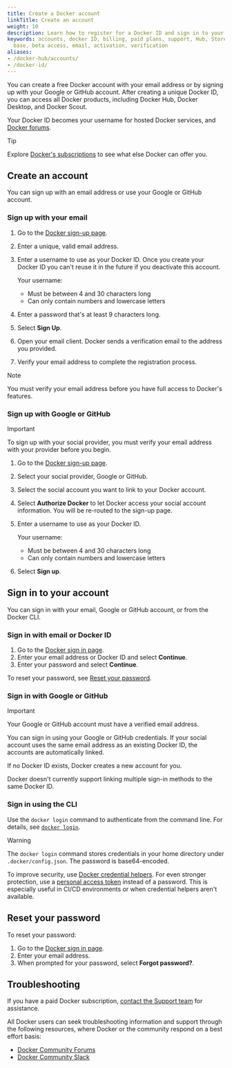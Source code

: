 ```yaml
---
title: Create a Docker account
linkTitle: Create an account
weight: 10
description: Learn how to register for a Docker ID and sign in to your account
keywords: accounts, docker ID, billing, paid plans, support, Hub, Store, Forums, knowledge
  base, beta access, email, activation, verification
aliases:
- /docker-hub/accounts/
- /docker-id/
---
```


You can create a free Docker account with your email address or by signing up
with your Google or GitHub account. After creating a unique Docker ID, you can
access all Docker products, including Docker Hub, Docker Desktop, and Docker Scout.

Your Docker ID becomes your username for hosted Docker services, and
[Docker forums](https://forums.docker.com/).

> [!TIP]
>
> Explore [Docker's subscriptions](https://www.docker.com/pricing/) to see what
else Docker can offer you.

## Create an account

You can sign up with an email address or use your Google or GitHub account.

### Sign up with your email

1. Go to the [Docker sign-up page](https://app.docker.com/signup/).
1. Enter a unique, valid email address.
1. Enter a username to use as your Docker ID. Once you create your Docker ID
you can't reuse it in the future if you deactivate this account.

    Your username:
    - Must be between 4 and 30 characters long
    - Can only contain numbers and lowercase letters

1. Enter a password that's at least 9 characters long.
1. Select **Sign Up**.
1. Open your email client. Docker sends a verification email to the
address you provided.
1. Verify your email address to complete the registration process.

> [!NOTE]
>
> You must verify your email address before you have full access to Docker's
features.

### Sign up with Google or GitHub

> [!IMPORTANT]
>
> To sign up with your social provider, you must verify your email address with
your provider before you begin.

1. Go to the [Docker sign-up page](https://app.docker.com/signup/).
1. Select your social provider, Google or GitHub.
1. Select the social account you want to link to your Docker account.
1. Select **Authorize Docker** to let Docker access your social account
information. You will be re-routed to the sign-up page.
1. Enter a username to use as your Docker ID.

    Your username:
    - Must be between 4 and 30 characters long
    - Can only contain numbers and lowercase letters
1. Select **Sign up**.

## Sign in to your account

You can sign in with your email, Google or GitHub account, or from
the Docker CLI.

### Sign in with email or Docker ID

1. Go to the [Docker sign in page](https://login.docker.com).
1. Enter your email address or Docker ID and select **Continue**.
1. Enter your password and select **Continue**.

To reset your password, see [Reset your password](#reset-your-password).

### Sign in with Google or GitHub

> [!IMPORTANT]
>
> Your Google or GitHub account must have a verified email address.

You can sign in using your Google or GitHub credentials. If your social
account uses the same email address as an existing Docker ID, the
accounts are automatically linked.

If no Docker ID exists, Docker creates a new account for you.

Docker doesn't currently support linking multiple sign-in methods
to the same Docker ID.

### Sign in using the CLI

Use the `docker login` command to authenticate from the command line. For
details, see [`docker login`](/reference/cli/docker/login/).

> [!WARNING]
>
> The `docker login` command stores credentials in your home directory under
> `.docker/config.json`. The password is base64-encoded.
>
> To improve security, use
> [Docker credential helpers](https://github.com/docker/docker-credential-helpers).
> For even stronger protection, use a [personal access token](../security/access-tokens.md)
> instead of a password. This is especially useful in CI/CD environments
> or when credential helpers aren't available.

## Reset your password

To reset your password:

1. Go to the [Docker sign in page](https://login.docker.com/).
1. Enter your email address.
1. When prompted for your password, select **Forgot password?**.

## Troubleshooting

If you have a paid Docker subscription,
[contact the Support team](https://hub.docker.com/support/contact/) for assistance.

All Docker users can seek troubleshooting information and support through the
following resources, where Docker or the community respond on a best effort
basis:
   - [Docker Community Forums](https://forums.docker.com/)
   - [Docker Community Slack](http://dockr.ly/comm-slack)
